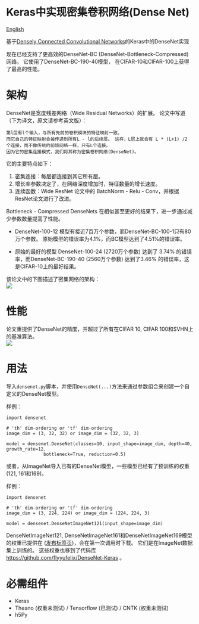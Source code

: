 # Keras中实现密集卷积网络(Dense Net)

[English](/examples/keras/DenseNet/README.md)

基于[Densely Connected Convolutional Networks](https://arxiv.org/pdf/1608.06993v3.pdf)的Keras中的DenseNet实现

现在已经支持了更高效的DenseNet-BC (DenseNet-Bottleneck-Compressed) 网络。 它使用了DenseNet-BC-190-40模型， 在CIFAR-10和CIFAR-100上获得了最高的性能。

# 架构

DenseNet是宽度残差网络（Wide Residual Networks）的扩展。 论文中写道（下为译文，原文请参考英文版）：   


    第l层有l个输入，与所有先前的卷积模块的特征映射一致。 
    而它自己的特征映射会被传递到所有L - l的后续层。 这样，L层上就会有 L * (L+1) /2 个连接，而不像传统的前馈网络一样，只有L个连接。 
    因为它的密集连接模式，我们将其称为密集卷积网络(DenseNet)。
    

它的主要特点如下：

1. 密集连接：每层都连接到其它所有层。
2. 增长率参数决定了，在网络深度增加时，特征数量的增长速度。
3. 连续函数：Wide ResNet 论文中的 BatchNorm - Relu - Conv，并根据ResNet论文进行了改进。

Bottleneck - Compressed DenseNets 在相似甚至更好的结果下，进一步通过减少参数数量提高了性能。

- DenseNet-100-12 模型有接近7百万个参数，而DenseNet-BC-100-1只有80万个参数。 原始模型的错误率为4.1%，而BC模型达到了4.51%的错误率。

- 原始的最好的模型 DenseNet-100-24 (2720万个参数) 达到了 3.74% 的错误率，而DenseNet-BC-190-40 (2560万个参数) 达到了3.46% 的错误率，这是CIFAR-10上的最好结果。

该论文中的下图描述了密集网络的架构：   
<img src="https://github.com/titu1994/DenseNet/blob/master/images/dense_net.JPG?raw=true" />

# 性能

论文重提供了DenseNet的精度，并超过了所有在CIFAR 10, CIFAR 100和SVHN上的基准算法。   
<img src="https://github.com/titu1994/DenseNet/blob/master/images/accuracy_densenet.JPG?raw=true" />

# 用法

导入`densenet.py`脚本，并使用`DenseNet(...)`方法来通过参数组合来创建一个自定义的DenseNet模型。

样例：

    import densenet
    
    # 'th' dim-ordering or 'tf' dim-ordering
    image_dim = (3, 32, 32) or image_dim = (32, 32, 3)
    
    model = densenet.DenseNet(classes=10, input_shape=image_dim, depth=40, growth_rate=12, 
                  bottleneck=True, reduction=0.5)
    

或者，从ImageNet导入已有的DenseNet模型，一些模型已经有了预训练的权重(121, 161和169)。

样例：

    import densenet
    
    # 'th' dim-ordering or 'tf' dim-ordering
    image_dim = (3, 224, 224) or image_dim = (224, 224, 3)
    
    model = densenet.DenseNetImageNet121(input_shape=image_dim)
    

DenseNetImageNet121, DenseNetImageNet161和DenseNetImageNet169模型的权重已提供在 ([发布标签页](https://github.com/titu1994/DenseNet/releases))，会在第一次调用时下载。 它们是在ImageNet数据集上训练的。 这些权重也移到了代码库 https://github.com/flyyufelix/DenseNet-Keras 。

# 必需组件

- Keras
- Theano (权重未测试) / Tensorflow (已测试) / CNTK (权重未测试)
- h5Py
